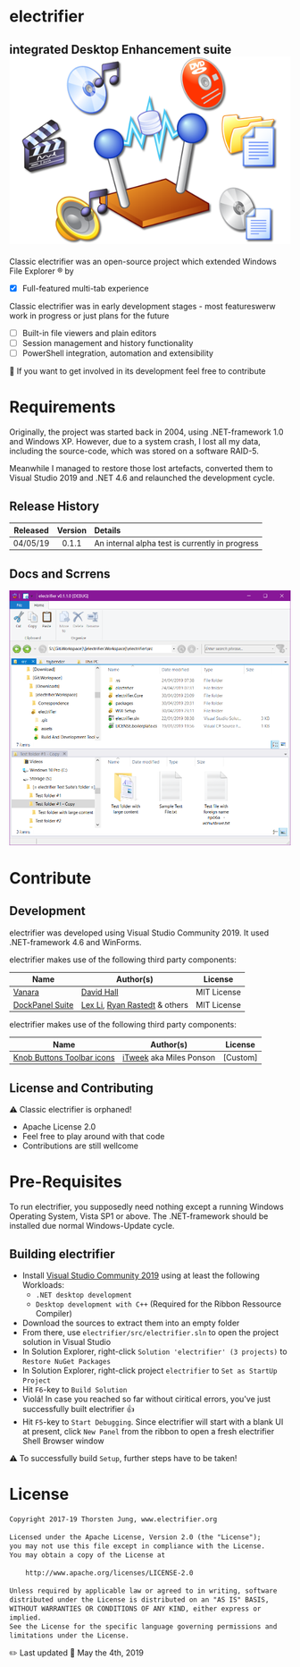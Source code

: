 # electrifier
## integrated Desktop Enhancement suite ![electrifier Logo](./assets/Electrifier%20Logo%20-%20Unflashed.png)

Classic electrifier was an open-source project which extended Windows File Explorer :registered: by
- [x] Full-featured multi-tab experience

Classic electrifier was in early development stages - most featureswerw work in progress or just plans for the future
- [ ] Built-in file viewers and plain editors
- [ ] Session management and history functionality
- [ ] PowerShell integration, automation and extensibility

👫 If you want to get involved in its development feel free to contribute

# Requirements 
Originally, the project was started back in 2004, using .NET-framework 1.0 and Windows XP. However, due to a system crash, I lost all my data, including the source-code, which was stored on a software RAID-5.

Meanwhile I managed to restore those lost artefacts, converted them to Visual Studio 2019 and .NET 4.6 and relaunched the development cycle.

## Release History
Released | Version | Details
:------: | :-----: | :------
04/05/19 | 0.1.1 | An internal alpha test is currently in progress


## Docs and Scrrens

![electrifier Main Form](./docs/Pictures/MainForm.png)

# Contribute
## Development

electrifier was developed using Visual Studio Community 2019.
It used .NET-framework 4.6 and WinForms.

electrifier makes use of the following third party components:

Name | Author(s) | License
---- | --------- | -------
[Vanara](https://github.com/dahall/Vanara) | [David Hall](https://github.com/dahall) | MIT License
[DockPanel Suite](https://github.com/dockpanelsuite/dockpanelsuite) | [Lex Li](https://github.com/lextm), [Ryan Rastedt](https://github.com/roken) & others | MIT License

electrifier makes use of the following third party components:

Name | Author(s) | License
---- | --------- | -------
[Knob Buttons Toolbar icons](https://www.deviantart.com/itweek/art/Knob-Buttons-Toolbar-icons-73463960) | [iTweek](https://www.deviantart.com/itweek) aka Miles Ponson| [Custom]

## License and Contributing

⚠️ Classic electrifier is orphaned!
- Apache License 2.0
- Feel free to play around with that code
- Contributions are still wellcome

# Pre-Requisites

To run electrifier, you supposedly need nothing except a running Windows Operating System, Vista SP1 or above. The .NET-framework should be installed due normal Windows-Update cycle.

## Building electrifier

* Install [Visual Studio Community 2019](https://visualstudio.microsoft.com/de/vs/community/) using at least the following Workloads:
  * `.NET desktop development`
  * `Desktop development with C++` (Required for the Ribbon Ressource Compiler)
* Download the sources to extract them into an empty folder
* From there, use `electrifier/src/electrifier.sln` to open the project solution in Visual Studio
* In Solution Explorer, right-click `Solution 'electrifier' (3 projects)` to `Restore NuGet Packages`
* In Solution Explorer, right-click project `electrifier` to `Set as StartUp Project`
* Hit `F6`-key to `Build Solution`
* Violá! In case you reached so far without ciritical errors, you've just successfully built electrifier :+1:
* Hit `F5`-key to `Start Debugging`. Since electrifier will start with a blank UI at present, click `New Panel` from the ribbon to open a fresh electrifier Shell Browser window

:warning: To successfully build `Setup`, further steps have to be taken!

# License


    Copyright 2017-19 Thorsten Jung, www.electrifier.org
 
    Licensed under the Apache License, Version 2.0 (the "License");
    you may not use this file except in compliance with the License.
    You may obtain a copy of the License at
 
        http://www.apache.org/licenses/LICENSE-2.0
 
    Unless required by applicable law or agreed to in writing, software
    distributed under the License is distributed on an "AS IS" BASIS,
    WITHOUT WARRANTIES OR CONDITIONS OF ANY KIND, either express or implied.
    See the License for the specific language governing permissions and
    limitations under the License.


:pencil2: Last updated :calendar: May the 4th, 2019
